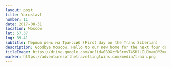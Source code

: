 ```yaml
---
layout: post
title: Yaroslavl
number: 11
date: 2017-08-31
location: Moscow
lat: 57.37
lng: 39.41
subtitle: Первый день на Транссиб (First day on the Trans Siberian)
description: Goodbye Moscow, Hello to our new home for the next four days!
titleImage: https://drive.google.com/uc?id=0B9XzfNSrmvT4SHlLOUJvamJYZmc
marker: https://adventuresofthetravellingtwins.com/media/train.png
---
```

